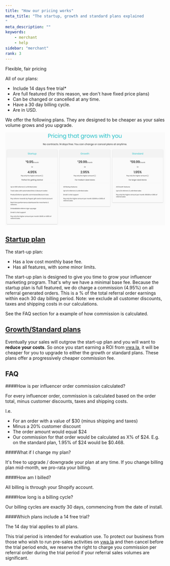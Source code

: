 ```yaml
---
title: "How our pricing works"
meta_title: "The startup, growth and standard plans explained
"
meta_description: ""
keywords:
    - merchant
    - help
sidebar: "merchant"
rank: 3
---
```


Flexible, fair pricing 

All of our plans:

*   Include 14 days free trial\*
*   Are full featured (for this reason, we don't have fixed price plans)
*   Can be changed or cancelled at any time.
*   Have a 30 day billing cycle.
*   Are in USD.

We offer the following plans. They are designed to be cheaper as your sales volume grows and you upgrade.

[![](/images/merchant/pricing.png)](https://www.vwa.la/#/pricing) 

[Startup plan](https://www.vwa.la/#/pricing)
--------------------------------------------

The start-up plan:

*   Has a low cost monthly base fee.
*   Has all features, with some minor limits.

The start-up plan is designed to give you time to grow your influencer marketing program. That's why we have a minimal base fee. Because the startup plan is full featured, we do charge a commission (4.95%) on all referral generated orders. This is a % of the total referral order earnings within each 30 day billing period. Note: we exclude all customer discounts, taxes and shipping costs in our calculations.

See the FAQ section for a example of how commission is calculated.

[Growth/Standard plans](https://www.vwa.la/#/pricing)
-----------------------------------------------------

Eventually your sales will outgrow the start-up plan and you will want to **reduce your costs**. So once you start earning a ROI from [vwa.la](https://vwa.la), it will be cheaper for you to upgrade to either the growth or standard plans. These plans offer a progressively cheaper commission fee.

FAQ
---

####How is per influencer order commission calculated?

For every influencer order, commission is calculated based on the order total, minus customer discounts, taxes and shipping costs.

I.e.

*   For an order with a value of $30 (minus shipping and taxes)
*   Minus a 20% customer discount
*   The order amount would equal $24
*   Our commission for that order would be calculated as X% of $24. E.g. on the standard plan, 1.95% of $24 would be $0.468.

####What if I change my plan?

It's free to upgrade / downgrade your plan at any time. If you change billing plan mid-month, we pro-rata your billing.

####How am I billed?

All billing is through your Shopify account.

####How long is a billing cycle?

Our billing cycles are exactly 30 days, commencing from the date of install.

####Which plans include a 14 free trial?

The 14 day trial applies to all plans.

This trial period is intended for evaluation use. To protect our business from those who wish to run pre-sales activities on [vwa.la](https://vwa.la) and then cancel before the trial period ends, we reserve the right to charge you commission per referral order during the trial period if your referral sales volumes are significant.